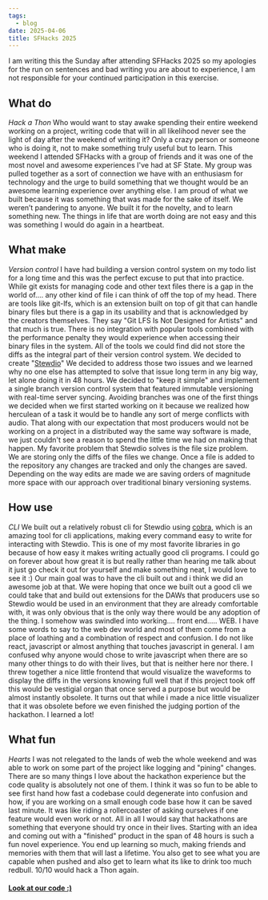 ```yaml
---
tags:
  - blog
date: 2025-04-06
title: SFHacks 2025
---
```


I am writing this the Sunday after attending SFHacks 2025 so my apologies for the run on sentences and bad writing you are about to experience, I am not responsible for your continued participation in this exercise. 
## What do
*Hack a Thon*
Who would want to stay awake spending their entire weekend working on a project, writing code that will in all likelihood never see the light of day after the weekend of writing it? Only a crazy person or someone who is doing it, not to make something truly useful but to learn. This weekend I attended SFHacks with a group of friends and it was one of the most novel and awesome experiences I've had at SF State.
My group was pulled together as a sort of connection we have with an enthusiasm for technology and the urge to build something that we thought would be an awesome learning experience over anything else. I am proud of what we built because it was something that was made for the sake of itself. We weren’t pandering to anyone. We built it for the novelty, and to learn something new. The things in life that are worth doing are not easy and this was something I would do again in a heartbeat. 
## What make
*Version control*
I have had building a version control system on my todo list for a long time and this was the perfect excuse to put that into practice. While git exists for managing code and other text files there is a gap in the world of.... any other kind of file i can think of off the top of my head. 
There are tools like git-lfs, which is an extension built on top of git that can handle binary files but there is a gap in its usability and that is acknowledged by the creators themselves. They say "Git LFS Is Not Designed for Artists" and that much is true. There is no integration with popular tools combined with the performance penalty they would experience when accessing their binary files in the system. All of the tools we could find did not store the diffs as the integral part of their version control system.
We decided to create "[Stewdio](https://github.com/MattRStoffel/stewdio)" We decided to address those two issues and we learned why no one else has attempted to solve that issue long term in any big way, let alone doing it in 48 hours. We decided to "keep it simple" and implement a single branch version control system that featured immutable versioning with real-time server syncing. 
Avoiding branches was one of the first things we decided when we first started working on it because we realized how herculean of a task it would be to handle any sort of merge conflicts with audio. That along with our expectation that most producers would not be working on a project in a distributed way the same way software is made, we just couldn't see a reason to spend the little time we had on making that happen.
My favorite problem that Stewdio solves is the file size problem. We are storing only the diffs of the files we change. Once a file is added to the repository any changes are tracked and only the changes are saved. Depending on the way edits are made we are saving orders of magnitude more space with our approach over traditional binary versioning systems. 
## How use
*CLI*
We built out a relatively robust cli for Stewdio using [cobra](https://github.com/spf13/cobra), which is an amazing tool for cli applications, making every command easy to write for interacting with Stewdio. This is one of my most favorite libraries in go because of how easy it makes writing actually good cli programs. I could go on forever about how great it is but really rather than hearing me talk about it just go check it out for yourself and make something neat, I would love to see it :)
Our main goal was to have the cli built out and i think we did an awesome job at that. We were hoping that once we built out a good cli we could take that and build out extensions for the DAWs that producers use so Stewdio would be used in an environment that they are already comfortable with, it was only obvious that is the only way there would be any adoption of the thing. 
I somehow was swindled into working.... front end..... WEB. I have some words to say to the web dev world and most of them come from a place of loathing and a combination of respect and confusion. I do not like react, javascript or almost anything that touches javascript in general. I am confused why anyone would chose to write javascript when there are so many other things to do with their lives, but that is neither here nor there. 
I threw together a nice little frontend that would visualize the waveforms to display the diffs in the versions knowing full well that if this project took off this would be vestigial organ that once served a purpose but would be almost instantly obsolete. It turns out that while i made a nice little visualizer that it was obsolete before we even finished the judging portion of the hackathon. I learned a lot!
## What fun
*Hearts*
I was not relegated to the lands of web the whole weekend and was able to work on some part of the project like logging and "pining" changes. There are so many things I love about the hackathon experience but the code quality is absolutely not one of them. I think it was so fun to be able to see first hand how fast a codebase could degenerate into confusion and how, if you are working on a small enough code base how it can be saved last minute. It was like riding a rollercoaster of asking ourselves if one feature would even work or not.
All in all I would say that hackathons are something that everyone should try once in their lives. Starting with an idea and coming out with a "finished" product in the span of 48 hours is such a fun novel experience. You end up learning so much, making friends and memories with them that will last a lifetime. You also get to see what you are capable when pushed and also get to learn what its like to drink too much redbull. 10/10 would hack a Thon again. 

#### [Look at our code :)](https://github.com/MattRStoffel/stewdio)